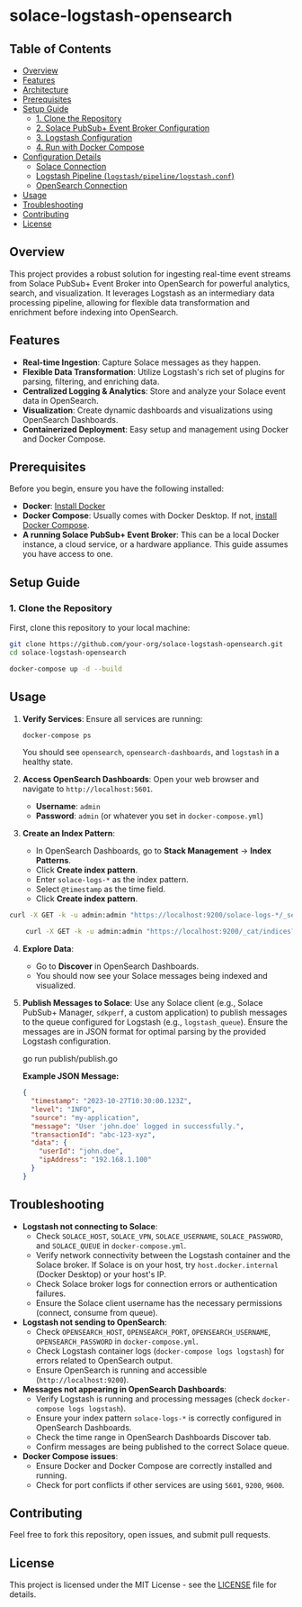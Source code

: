 # solace-logstash-opensearch

## Table of Contents

- [Overview](#overview)
- [Features](#features)
- [Architecture](#architecture)
- [Prerequisites](#prerequisites)
- [Setup Guide](#setup-guide)
  - [1. Clone the Repository](#1-clone-the-repository)
  - [2. Solace PubSub+ Event Broker Configuration](#2-solace-pubsub-event-broker-configuration)
  - [3. Logstash Configuration](#3-logstash-configuration)
  - [4. Run with Docker Compose](#4-run-with-docker-compose)
- [Configuration Details](#configuration-details)
  - [Solace Connection](#solace-connection)
  - [Logstash Pipeline (`logstash/pipeline/logstash.conf`)](#logstash-pipeline-logstashpipelinelogstashconf)
  - [OpenSearch Connection](#opensearch-connection)
- [Usage](#usage)
- [Troubleshooting](#troubleshooting)
- [Contributing](#contributing)
- [License](#license)

## Overview

This project provides a robust solution for ingesting real-time event streams from Solace PubSub+ Event Broker into OpenSearch for powerful analytics, search, and visualization. It leverages Logstash as an intermediary data processing pipeline, allowing for flexible data transformation and enrichment before indexing into OpenSearch.

## Features

- **Real-time Ingestion**: Capture Solace messages as they happen.
- **Flexible Data Transformation**: Utilize Logstash's rich set of plugins for parsing, filtering, and enriching data.
- **Centralized Logging & Analytics**: Store and analyze your Solace event data in OpenSearch.
- **Visualization**: Create dynamic dashboards and visualizations using OpenSearch Dashboards.
- **Containerized Deployment**: Easy setup and management using Docker and Docker Compose.

## Prerequisites

Before you begin, ensure you have the following installed:

- **Docker**: [Install Docker](https://docs.docker.com/get-docker/)
- **Docker Compose**: Usually comes with Docker Desktop. If not, [install Docker Compose](https://docs.docker.com/compose/install/).
- **A running Solace PubSub+ Event Broker**: This can be a local Docker instance, a cloud service, or a hardware appliance. This guide assumes you have access to one.

## Setup Guide

### 1. Clone the Repository

First, clone this repository to your local machine:

```bash
git clone https://github.com/your-org/solace-logstash-opensearch.git
cd solace-logstash-opensearch
```

```bash
docker-compose up -d --build
```

## Usage

1.  **Verify Services**: Ensure all services are running:

    ```bash
    docker-compose ps
    ```

    You should see `opensearch`, `opensearch-dashboards`, and `logstash` in a healthy state.

2.  **Access OpenSearch Dashboards**:
    Open your web browser and navigate to `http://localhost:5601`.

    - **Username**: `admin`
    - **Password**: `admin` (or whatever you set in `docker-compose.yml`)

3.  **Create an Index Pattern**:

    - In OpenSearch Dashboards, go to **Stack Management** -> **Index Patterns**.
    - Click **Create index pattern**.
    - Enter `solace-logs-*` as the index pattern.
    - Select `@timestamp` as the time field.
    - Click **Create index pattern**.

```bash
curl -X GET -k -u admin:admin "https://localhost:9200/solace-logs-*/_search?pretty"

    curl -X GET -k -u admin:admin "https://localhost:9200/_cat/indices?v"
```

4.  **Explore Data**:

    - Go to **Discover** in OpenSearch Dashboards.
    - You should now see your Solace messages being indexed and visualized.

5.  **Publish Messages to Solace**:
    Use any Solace client (e.g., Solace PubSub+ Manager, `sdkperf`, a custom application) to publish messages to the queue configured for Logstash (e.g., `logstash_queue`). Ensure the messages are in JSON format for optimal parsing by the provided Logstash configuration.

    go run publish/publish.go

    **Example JSON Message:**

    ```json
    {
      "timestamp": "2023-10-27T10:30:00.123Z",
      "level": "INFO",
      "source": "my-application",
      "message": "User 'john.doe' logged in successfully.",
      "transactionId": "abc-123-xyz",
      "data": {
        "userId": "john.doe",
        "ipAddress": "192.168.1.100"
      }
    }
    ```

## Troubleshooting

- **Logstash not connecting to Solace**:
  - Check `SOLACE_HOST`, `SOLACE_VPN`, `SOLACE_USERNAME`, `SOLACE_PASSWORD`, and `SOLACE_QUEUE` in `docker-compose.yml`.
  - Verify network connectivity between the Logstash container and the Solace broker. If Solace is on your host, try `host.docker.internal` (Docker Desktop) or your host's IP.
  - Check Solace broker logs for connection errors or authentication failures.
  - Ensure the Solace client username has the necessary permissions (connect, consume from queue).
- **Logstash not sending to OpenSearch**:
  - Check `OPENSEARCH_HOST`, `OPENSEARCH_PORT`, `OPENSEARCH_USERNAME`, `OPENSEARCH_PASSWORD` in `docker-compose.yml`.
  - Check Logstash container logs (`docker-compose logs logstash`) for errors related to OpenSearch output.
  - Ensure OpenSearch is running and accessible (`http://localhost:9200`).
- **Messages not appearing in OpenSearch Dashboards**:
  - Verify Logstash is running and processing messages (check `docker-compose logs logstash`).
  - Ensure your index pattern `solace-logs-*` is correctly configured in OpenSearch Dashboards.
  - Check the time range in OpenSearch Dashboards Discover tab.
  - Confirm messages are being published to the correct Solace queue.
- **Docker Compose issues**:
  - Ensure Docker and Docker Compose are correctly installed and running.
  - Check for port conflicts if other services are using `5601`, `9200`, `9600`.

## Contributing

Feel free to fork this repository, open issues, and submit pull requests.

## License

This project is licensed under the MIT License - see the [LICENSE](LICENSE) file for details.
